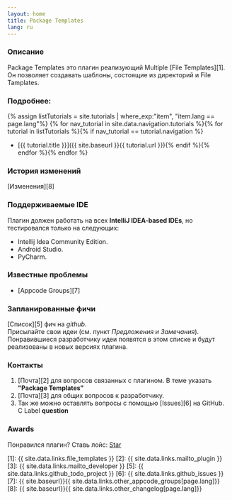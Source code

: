 ```yaml
---
layout: home
title: Package Templates
lang: ru
---
```


### Описание
Package Templates это плагин реализующий Multiple [File Templates][1]. Он позволяет создавать шаблоны, состоящие из директорий и File Tamplates. 

### Подробнее:
{% assign listTutorials = site.tutorials | where_exp:"item", "item.lang == page.lang"%}
{% for nav_tutorial in site.data.navigation.tutorials %}{% for tutorial in listTutorials %}{% if nav_tutorial == tutorial.navigation %}
* [{{ tutorial.title }}]({{ site.baseurl }}{{ tutorial.url }}){% endif %}{% endfor %}{% endfor %}

### История изменений
[Изменения][8]

### Поддерживаемые IDE
Плагин должен работать на всех **IntelliJ IDEA-based IDEs**, но тестировался только на следующих:

* Intellij Idea Community Edition.
* Android Studio.
* PyCharm.

### Известные проблемы
* [Appcode Groups][7]

### Запланированные фичи
[Список][5] фич на *github*.<br>
Присылайте свои идеи (см. пункт *Предложения и Замечания*). Понравившиеся разработчику идеи появятся в этом списке и будут реализованы в новых версиях плагина.

### Контакты

1. [Почта][2] для вопросов связанных с плагином. В теме указать **"Package Templates"**
2. [Почта][3] для общих вопросов к разработчику.
3. Так же можно оставлять вопросы с помощью [Issues][6] на GitHub. С Label **question**

### Awards
Понравился плагин? Ставь лойс: <a class="github-button" href="https://github.com/CeH9/PackageTemplates" data-icon="octicon-star" data-count-href="/CeH9/PackageTemplates/stargazers" data-count-api="/repos/CeH9/PackageTemplates#stargazers_count" data-count-aria-label="# stargazers on GitHub" aria-label="Star CeH9/PackageTemplates on GitHub">Star</a>

[1]: {{ site.data.links.file_templates }}
[2]: {{ site.data.links.mailto_plugin }}
[3]: {{ site.data.links.mailto_developer }}
[5]: {{ site.data.links.github_todo_project }}
[6]: {{ site.data.links.github_issues }}
[7]: {{ site.baseurl}}{{ site.data.links.other_appcode_groups[page.lang]}}
[8]: {{ site.baseurl}}{{ site.data.links.other_changelog[page.lang]}}
